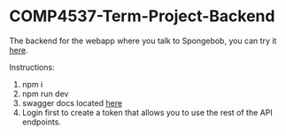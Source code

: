# COMP4537-Term-Project-Backend

The backend for the webapp where you talk to Spongebob, you can try it [here](https://comp-4537-term-project-frontend-three.vercel.app/).

Instructions:

1. npm i
2. npm run dev
3. swagger docs located [here](http://localhost:8000/docs/)
4. Login first to create a token that allows you to use the rest of the API endpoints.
